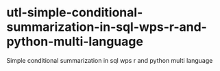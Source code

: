 # utl-simple-conditional-summarization-in-sql-wps-r-and-python-multi-language
Simple conditional summarization in sql wps r and python multi language

